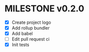 # MILESTONE v0.2.0

- [x] Create project logo
- [x] Add rollup bundler
- [x] Add babel
- [ ] Edit pull request ci
- [x] Init tests
